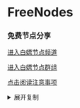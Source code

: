 # FreeNodes

### 免费节点分享

<a href="https://t.me/bpjzx2">进入白嫖节点频道</a>

<a href="https://t.me/bpjzx1">进入白嫖节点群组</a>

<a href="https://telegra.ph/呀你来啦-03-01">点击阅读注意事项</a>

<details>
	  <summary>展开复制</summary>	vmess://eyJ2IjoiMiIsInBzIjoidGfpopHpgZM6QGJwanp4MiIsImFkZCI6IlYxMDcuYmdwbmV0LnRvcCIsInBvcnQiOiIyNjEwNyIsImlkIjoiZWYzNjFjODMtOGI4OS0zOTUwLTljOWItNmNjYzE3N2U2Mjg1IiwiYWlkIjoiMCIsInNjeSI6ImF1dG8iLCJuZXQiOiJ3cyIsInR5cGUiOiJub25lIiwiaG9zdCI6ImRvd25sb2FkLndpbmRvd3N1cGRhdGUuY29tIiwicGF0aCI6Ii9hZG1pbiIsInRscyI6IiIsInNuaSI6IiJ9
	vmess://eyJ2IjoiMiIsInBzIjoidGfpopHpgZM6QGJwanp4MiIsImFkZCI6IlYxMDQuYmdwbmV0LnRvcCIsInBvcnQiOiIyNjEwNCIsImlkIjoiZWYzNjFjODMtOGI4OS0zOTUwLTljOWItNmNjYzE3N2U2Mjg1IiwiYWlkIjoiMCIsInNjeSI6ImF1dG8iLCJuZXQiOiJ3cyIsInR5cGUiOiJub25lIiwiaG9zdCI6ImRvd25sb2FkLndpbmRvd3N1cGRhdGUuY29tIiwicGF0aCI6Ii9hZG1pbiIsInRscyI6IiIsInNuaSI6IiJ9
	vmess://eyJ2IjoiMiIsInBzIjoidGfpopHpgZM6QGJwanp4MiIsImFkZCI6IlYyMDYuYmdwbmV0LnRvcCIsInBvcnQiOiIyNjIwNiIsImlkIjoiZWYzNjFjODMtOGI4OS0zOTUwLTljOWItNmNjYzE3N2U2Mjg1IiwiYWlkIjoiMCIsInNjeSI6ImF1dG8iLCJuZXQiOiJ3cyIsInR5cGUiOiJub25lIiwiaG9zdCI6ImRvd25sb2FkLndpbmRvd3N1cGRhdGUuY29tIiwicGF0aCI6Ii9hZG1pbiIsInRscyI6IiIsInNuaSI6IiJ9
	vmess://eyJ2IjoiMiIsInBzIjoidGfpopHpgZM6QGJwanp4MiIsImFkZCI6IlYyMDMuYmdwbmV0LnRvcCIsInBvcnQiOiIyNjIwMyIsImlkIjoiZWYzNjFjODMtOGI4OS0zOTUwLTljOWItNmNjYzE3N2U2Mjg1IiwiYWlkIjoiMCIsInNjeSI6ImF1dG8iLCJuZXQiOiJ0Y3AiLCJ0eXBlIjoibm9uZSIsImhvc3QiOiJkb3dubG9hZC53aW5kb3dzdXBkYXRlLmNvbSIsInBhdGgiOiIvYWRtaW4iLCJ0bHMiOiIiLCJzbmkiOiIifQ==
	vmess://eyJ2IjoiMiIsInBzIjoidGfpopHpgZM6QGJwanp4MiIsImFkZCI6IlYyMDEuYmdwbmV0LnRvcCIsInBvcnQiOiIyNjIwMSIsImlkIjoiZWYzNjFjODMtOGI4OS0zOTUwLTljOWItNmNjYzE3N2U2Mjg1IiwiYWlkIjoiMCIsInNjeSI6ImF1dG8iLCJuZXQiOiJ3cyIsInR5cGUiOiJub25lIiwiaG9zdCI6ImRvd25sb2FkLndpbmRvd3N1cGRhdGUuY29tIiwicGF0aCI6Ii9hZG1pbiIsInRscyI6IiIsInNuaSI6IiJ9
	vmess://eyJ2IjoiMiIsInBzIjoidGfpopHpgZM6QGJwanp4MiIsImFkZCI6IlYzMDkuYmdwbmV0LnRvcCIsInBvcnQiOiIyNjMwOSIsImlkIjoiZWYzNjFjODMtOGI4OS0zOTUwLTljOWItNmNjYzE3N2U2Mjg1IiwiYWlkIjoiMCIsInNjeSI6ImF1dG8iLCJuZXQiOiJ0Y3AiLCJ0eXBlIjoibm9uZSIsImhvc3QiOiJkb3dubG9hZC53aW5kb3dzdXBkYXRlLmNvbSIsInBhdGgiOiIvYWRtaW4iLCJ0bHMiOiIiLCJzbmkiOiIifQ==
	vmess://eyJ2IjoiMiIsInBzIjoidGfpopHpgZM6QGJwanp4MiIsImFkZCI6IlYzMTEuYmdwbmV0LnRvcCIsInBvcnQiOiIyNjMxMSIsImlkIjoiZWYzNjFjODMtOGI4OS0zOTUwLTljOWItNmNjYzE3N2U2Mjg1IiwiYWlkIjoiMCIsInNjeSI6ImF1dG8iLCJuZXQiOiJ3cyIsInR5cGUiOiJub25lIiwiaG9zdCI6ImRvd25sb2FkLndpbmRvd3N1cGRhdGUuY29tIiwicGF0aCI6Ii9hZG1pbiIsInRscyI6IiIsInNuaSI6IiJ9
	vmess://eyJ2IjoiMiIsInBzIjoidGfpopHpgZM6QGJwanp4MiIsImFkZCI6IlYyMDguYmdwbmV0LnRvcCIsInBvcnQiOiIyNjIwOCIsImlkIjoiZWYzNjFjODMtOGI4OS0zOTUwLTljOWItNmNjYzE3N2U2Mjg1IiwiYWlkIjoiMCIsInNjeSI6ImF1dG8iLCJuZXQiOiJ3cyIsInR5cGUiOiJub25lIiwiaG9zdCI6ImRvd25sb2FkLndpbmRvd3N1cGRhdGUuY29tIiwicGF0aCI6Ii9hZG1pbiIsInRscyI6IiIsInNuaSI6IiJ9
	vmess://eyJ2IjoiMiIsInBzIjoidGfpopHpgZM6QGJwanp4MiIsImFkZCI6IlYxMDcuYmdwbmV0LnRvcCIsInBvcnQiOiIyNjEwNyIsImlkIjoiZWYzNjFjODMtOGI4OS0zOTUwLTljOWItNmNjYzE3N2U2Mjg1IiwiYWlkIjoiMCIsInNjeSI6ImF1dG8iLCJuZXQiOiJ3cyIsInR5cGUiOiJub25lIiwiaG9zdCI6ImRvd25sb2FkLndpbmRvd3N1cGRhdGUuY29tIiwicGF0aCI6Ii9hZG1pbiIsInRscyI6IiIsInNuaSI6IiJ9
	vmess://eyJ2IjoiMiIsInBzIjoidGfpopHpgZM6QGJwanp4MiIsImFkZCI6IlYyMDMuYmdwbmV0LnRvcCIsInBvcnQiOiIyNjIwMyIsImlkIjoiZWYzNjFjODMtOGI4OS0zOTUwLTljOWItNmNjYzE3N2U2Mjg1IiwiYWlkIjoiMCIsInNjeSI6ImF1dG8iLCJuZXQiOiJ0Y3AiLCJ0eXBlIjoibm9uZSIsImhvc3QiOiJkb3dubG9hZC53aW5kb3dzdXBkYXRlLmNvbSIsInBhdGgiOiIvYWRtaW4iLCJ0bHMiOiIiLCJzbmkiOiIifQ==
	vmess://eyJ2IjoiMiIsInBzIjoidGfpopHpgZM6QGJwanp4MiIsImFkZCI6IlYxMDQuYmdwbmV0LnRvcCIsInBvcnQiOiIyNjEwNCIsImlkIjoiZWYzNjFjODMtOGI4OS0zOTUwLTljOWItNmNjYzE3N2U2Mjg1IiwiYWlkIjoiMCIsInNjeSI6ImF1dG8iLCJuZXQiOiJ3cyIsInR5cGUiOiJub25lIiwiaG9zdCI6ImRvd25sb2FkLndpbmRvd3N1cGRhdGUuY29tIiwicGF0aCI6Ii9hZG1pbiIsInRscyI6IiIsInNuaSI6IiJ9
	vmess://eyJ2IjoiMiIsInBzIjoidGfpopHpgZM6QGJwanp4MiIsImFkZCI6IlYyMDYuYmdwbmV0LnRvcCIsInBvcnQiOiIyNjIwNiIsImlkIjoiZWYzNjFjODMtOGI4OS0zOTUwLTljOWItNmNjYzE3N2U2Mjg1IiwiYWlkIjoiMCIsInNjeSI6ImF1dG8iLCJuZXQiOiJ3cyIsInR5cGUiOiJub25lIiwiaG9zdCI6ImRvd25sb2FkLndpbmRvd3N1cGRhdGUuY29tIiwicGF0aCI6Ii9hZG1pbiIsInRscyI6IiIsInNuaSI6IiJ9
	vmess://eyJ2IjoiMiIsInBzIjoidGfpopHpgZM6QGJwanp4MiIsImFkZCI6IlYzMDkuYmdwbmV0LnRvcCIsInBvcnQiOiIyNjMwOSIsImlkIjoiZWYzNjFjODMtOGI4OS0zOTUwLTljOWItNmNjYzE3N2U2Mjg1IiwiYWlkIjoiMCIsInNjeSI6ImF1dG8iLCJuZXQiOiJ0Y3AiLCJ0eXBlIjoibm9uZSIsImhvc3QiOiJkb3dubG9hZC53aW5kb3dzdXBkYXRlLmNvbSIsInBhdGgiOiIvYWRtaW4iLCJ0bHMiOiIiLCJzbmkiOiIifQ==
	vmess://eyJ2IjoiMiIsInBzIjoidGfpopHpgZM6QGJwanp4MiIsImFkZCI6IlYyMDguYmdwbmV0LnRvcCIsInBvcnQiOiIyNjIwOCIsImlkIjoiZWYzNjFjODMtOGI4OS0zOTUwLTljOWItNmNjYzE3N2U2Mjg1IiwiYWlkIjoiMCIsInNjeSI6ImF1dG8iLCJuZXQiOiJ3cyIsInR5cGUiOiJub25lIiwiaG9zdCI6ImRvd25sb2FkLndpbmRvd3N1cGRhdGUuY29tIiwicGF0aCI6Ii9hZG1pbiIsInRscyI6IiIsInNuaSI6IiJ9
</details>
